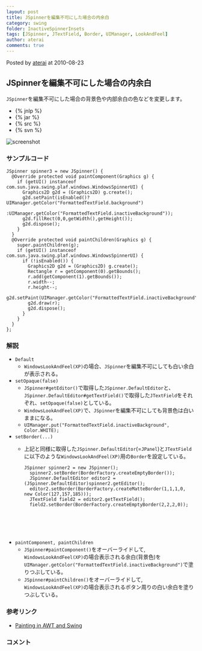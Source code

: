 ```yaml
---
layout: post
title: JSpinnerを編集不可にした場合の内余白
category: swing
folder: InactiveSpinnerInsets
tags: [JSpinner, JTextField, Border, UIManager, LookAndFeel]
author: aterai
comments: true
---
```


Posted by [aterai](http://terai.xrea.jp/aterai.html) at 2010-08-23

## JSpinnerを編集不可にした場合の内余白
`JSpinner`を編集不可にした場合の背景色や内部余白の色などを変更します。

- {% jnlp %}
- {% jar %}
- {% src %}
- {% svn %}

<!-- dummy comment line for breaking list -->

![screenshot](https://lh4.googleusercontent.com/_9Z4BYR88imo/TQTOcTAKgdI/AAAAAAAAAcY/R1dvME0C6UA/s800/InactiveSpinnerInsets.png)

### サンプルコード
<pre class="prettyprint"><code>JSpinner spinner3 = new JSpinner() {
  @Override protected void paintComponent(Graphics g) {
    if (getUI() instanceof com.sun.java.swing.plaf.windows.WindowsSpinnerUI) {
      Graphics2D g2d = (Graphics2D) g.create();
      g2d.setPaint(isEnabled()?UIManager.getColor("FormattedTextField.background")
                   :UIManager.getColor("FormattedTextField.inactiveBackground"));
      g2d.fillRect(0,0,getWidth(),getHeight());
      g2d.dispose();
    }
  }
  @Override protected void paintChildren(Graphics g) {
    super.paintChildren(g);
    if (getUI() instanceof com.sun.java.swing.plaf.windows.WindowsSpinnerUI) {
      if (!isEnabled()) {
        Graphics2D g2d = (Graphics2D) g.create();
        Rectangle r = getComponent(0).getBounds();
        r.add(getComponent(1).getBounds());
        r.width--;
        r.height--;
        g2d.setPaint(UIManager.getColor("FormattedTextField.inactiveBackground"));
        g2d.draw(r);
        g2d.dispose();
      }
    }
  }
};
</code></pre>

### 解説
- `Default`
    - `WindowsLookAndFeel(XP)`の場合、`JSpinner`を編集不可にしても白い余白が表示される。
- `setOpaque(false)`
    - `JSpinner#getEditor()`で取得した`JSpinner.DefaultEditor`と、`JSpinner.DefaultEditor#getTextField()`で取得した`JTextField`をそれぞれ、`setOpaque(false)`としている。
    - `WindowsLookAndFeel(XP)`で、`JSpinner`を編集不可にしても背景色は白いままになる。
    - `UIManager.put("FormattedTextField.inactiveBackground", Color.WHITE);`
- `setBorder(...)`
    - 上記と同様に取得した`JSpinner.DefaultEditor`(=`JPanel`)と`JTextField`に以下のような`WindowsLookAndFeel(XP)`用の`Border`を設定している。
        
        <pre class="prettyprint"><code>JSpinner spinner2 = new JSpinner();
        spinner2.setBorder(BorderFactory.createEmptyBorder());
        JSpinner.DefaultEditor editor2 = (JSpinner.DefaultEditor)spinner2.getEditor();
        editor2.setBorder(BorderFactory.createMatteBorder(1,1,1,0, new Color(127,157,185)));
        JTextField field2 = editor2.getTextField();
        field2.setBorder(BorderFactory.createEmptyBorder(2,2,2,0));
</code></pre>
- `paintComponent, paintChildren`
    - `JSpinner#paintComponent()`をオーバーライドして, `WindowsLookAndFeel(XP)`の場合表示される余白(背景色)を`UIManager.getColor("FormattedTextField.inactiveBackground")`で塗りつぶしている。
    - `JSpinner#paintChildren()`をオーバーライドして,  `WindowsLookAndFeel(XP)`の場合表示されるボタン周りの白い余白を塗りつぶしている。

<!-- dummy comment line for breaking list -->

### 参考リンク
- [Painting in AWT and Swing](http://www.oracle.com/technetwork/java/painting-140037.html)

<!-- dummy comment line for breaking list -->

### コメント
